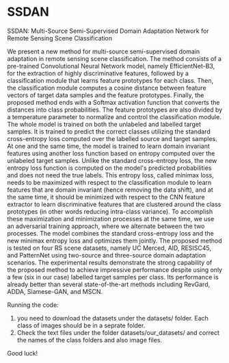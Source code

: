 # SSDAN
SSDAN: Multi-Source Semi-Supervised Domain Adaptation Network for Remote Sensing Scene Classification


We present a new method for multi-source semi-supervised domain adaptation in remote sensing scene classification. The method consists of a pre-trained Convolutional Neural Network model, namely EfficientNet-B3, for the extraction of highly discriminative features, followed by a classification module that learns feature prototypes for each class. Then, the classification module computes a cosine distance between feature vectors of target data samples and the feature prototypes. Finally, the proposed method ends with a Softmax activation function that converts the distances into class probabilities. The feature prototypes are also divided by a temperature parameter to normalize and control the classification module. The whole model is trained on both the unlabeled and labelled target samples. It is trained to predict the correct classes utilizing the standard cross-entropy loss computed over the labelled source and target samples. At one and the same time, the model is trained to learn domain invariant features using another loss function based on entropy computed over the unlabeled target samples. Unlike the standard cross-entropy loss, the new entropy loss function is computed on the model's predicted probabilities and does not need the true labels. This entropy loss, called minimax loss, needs to be maximized with respect to the classification module to learn features that are domain invariant (hence removing the data shift), and at the same time, it should be minimized with respect to the CNN feature extractor to learn discriminative features that are clustered around the class prototypes (in other words reducing intra-class variance). To accomplish these maximization and minimization processes at the same time, we use an adversarial training approach, where we alternate between the two processes. The model combines the standard cross-entropy loss and the new minimax entropy loss and optimizes them jointly. The proposed method is tested on four RS scene datasets, namely UC Merced, AID, RESISC45, and PatternNet using two-source and three-source domain adaptation scenarios. The experimental results demonstrate the strong capability of the proposed method to achieve impressive performance despite using only a few (six in our case) labelled target samples per class. Its performance is already better than several state-of-the-art methods including RevGard, ADDA, Siamese-GAN, and MSCN. 

Running the code:

1) you need to download the datasets under the datasets/ folder. Each class of images should be in a seprate folder.
2) Check the text files under the folder datasets/our_datasets/ and correct the names of the class folders and also image files.

Good luck!
